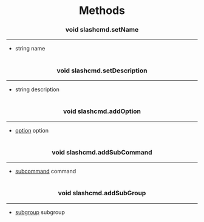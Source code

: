 <h1 align="center">Methods</h1>
<h3 align="center"> void slashcmd.setName</h3>

---
* string name

<h1></h1>
<h3 align="center"> void slashcmd.setDescription</h3>

---
* string description

<h1></h1>
<h3 align="center"> void slashcmd.addOption</h3>

---
* [option](option.md) option

<h1></h1>
<h3 align="center"> void slashcmd.addSubCommand</h3>

---
* [subcommand](subcommand.md) command

<h1></h1>
<h3 align="center"> void slashcmd.addSubGroup</h3>

---
* [subgroup](subgroup.md) subgroup

<h1></h1>

